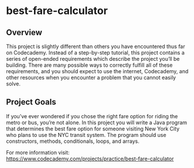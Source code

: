 # best-fare-calculator

## Overview
This project is slightly different than others you have encountered thus far on Codecademy. Instead of a step-by-step tutorial, this project contains a series of open-ended requirements which describe the project you’ll be building. There are many possible ways to correctly fulfill all of these requirements, and you should expect to use the internet, Codecademy, and other resources when you encounter a problem that you cannot easily solve.

## Project Goals
If you’ve ever wondered if you chose the right fare option for riding the metro or bus, you’re not alone. In this project you will write a Java program that determines the best fare option for someone visiting New York City who plans to use the NYC transit system. The program should use constructors, methods, conditionals, loops, and arrays.

For more information visit: https://www.codecademy.com/projects/practice/best-fare-calculator
